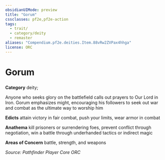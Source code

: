 ```yaml
---
obsidianUIMode: preview
title: "Gorum"
cssclasses: pf2e,pf2e-action
tags:
  - trait/
  - category/deity
  - remaster
aliases: "Compendium.pf2e.deities.Item.88vRw2ZVPax4hhga"
license: ORC
---
```

# Gorum

### 

**Category** deity; 




Anyone who seeks glory on the battlefield calls out prayers to Our Lord in Iron. Gorum emphasizes might, encouraging his followers to seek out war and combat as the ultimate way to worship him

**Edicts** attain victory in fair combat, push your limits, wear armor in combat

**Anathema** kill prisoners or surrendering foes, prevent conflict through negotiation, win a battle through underhanded tactics or indirect magic

**Areas of Concern** battle, strength, and weapons

*Source: Pathfinder Player Core*
*ORC*
